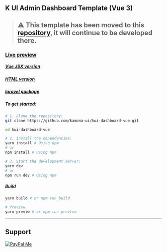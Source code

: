 ## K UI Admin Dashboard Template (Vue 3)

> ## ⚠️ This template has been moved to this [repository](https://github.com/kamona-ui/kui-dashboard/), it will continue to be developed there.

### [Live preview](https://kamona-ui.github.io/kui-dashboard-vue/)

##### [Vue JSX version](https://github.com/kamona-ui/kui-dashboard-vue-jsx/)

##### [HTML version](https://github.com/kamona-ui/kui-dashboard-html/)

##### [laravel package](https://github.com/Kamona-WD/kui-laravel-breeze/)

##### To get started:

```bash
# 1. Clone the repository:
git clone https://github.com/kamona-ui/kui-dashboard-vue.git

cd kui-dashboard-vue

# 2. Install the dependencies:
yarn install # Using npm
# or
npm install # Using npm

# 3. Start the development server:
yarn dev
# or
npm run dev # Using npm
```

##### Build

```bash
yarn build # or npm run build

# Preview
yarn previw # or npm run preview
```

---

## Support

[![PayPal Me](https://www.paypalobjects.com/en_US/i/btn/btn_donateCC_LG.gif)](https://www.paypal.me/Akamel721/)
